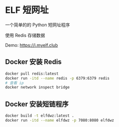 # ELF 短网址
一个简单的的 Python 短网址程序

使用 Redis 存储数据

Demo: https://i.myelf.club

## Docker 安装 Redis

```bash
docker pull redis:latest
docker run -itd --name redis -p 6379:6379 redis
# 查看 ip
docker network inspect bridge
```

## Docker 安装短链程序

```bash
docker build -t elfdwz:latest .
docker run -itd --name elfdwz -p 7080:8080 elfdwz
```

